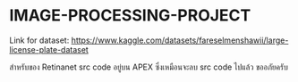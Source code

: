 # IMAGE-PROCESSING-PROJECT

Link for dataset: https://www.kaggle.com/datasets/fareselmenshawii/large-license-plate-dataset

สำหรับของ Retinanet src code อยู่บน APEX ซึ่งเหมือนจะลบ src code ไปแล้ว ขออภัยครับ
